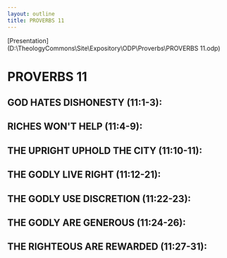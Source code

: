 ```yaml
---
layout: outline
title: PROVERBS 11
---
```

[Presentation](D:\TheologyCommons\Site\Expository\ODP\Proverbs\PROVERBS 11.odp)
# PROVERBS 11
##  GOD HATES DISHONESTY (11:1-3): 
##  RICHES WON\'T HELP (11:4-9): 
##  THE UPRIGHT UPHOLD THE CITY (11:10-11):
##  THE GODLY LIVE RIGHT (11:12-21): 
##  THE GODLY USE DISCRETION (11:22-23): 
##  THE GODLY ARE GENEROUS (11:24-26): 
##  THE RIGHTEOUS ARE REWARDED (11:27-31): 
